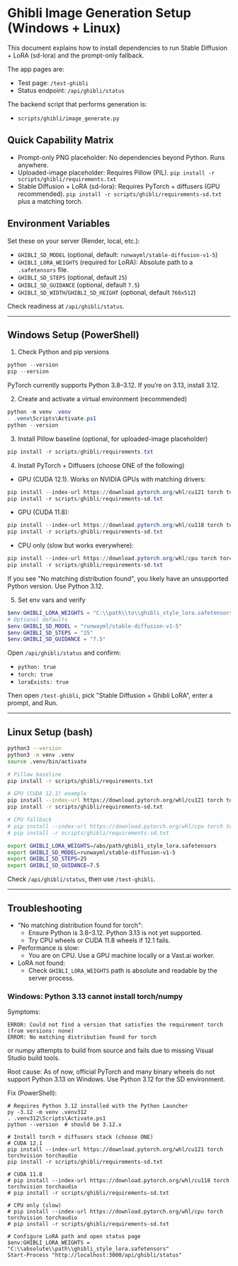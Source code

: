 # Ghibli Image Generation Setup (Windows + Linux)

This document explains how to install dependencies to run Stable Diffusion + LoRA (sd-lora) and the prompt-only fallback.

The app pages are:
- Test page: `/test-ghibli`
- Status endpoint: `/api/ghibli/status`

The backend script that performs generation is:
- `scripts/ghibli/image_generate.py`

## Quick Capability Matrix

- Prompt-only PNG placeholder: No dependencies beyond Python. Runs anywhere.
- Uploaded-image placeholder: Requires Pillow (PIL). `pip install -r scripts/ghibli/requirements.txt`
- Stable Diffusion + LoRA (sd-lora): Requires PyTorch + diffusers (GPU recommended). `pip install -r scripts/ghibli/requirements-sd.txt` plus a matching torch.

## Environment Variables

Set these on your server (Render, local, etc.):

- `GHIBLI_SD_MODEL` (optional, default: `runwayml/stable-diffusion-v1-5`)
- `GHIBLI_LORA_WEIGHTS` (required for LoRA): Absolute path to a `.safetensors` file.
- `GHIBLI_SD_STEPS` (optional, default `25`)
- `GHIBLI_SD_GUIDANCE` (optional, default `7.5`)
- `GHIBLI_SD_WIDTH`/`GHIBLI_SD_HEIGHT` (optional, default `768x512`)

Check readiness at `/api/ghibli/status`.

---

## Windows Setup (PowerShell)

1) Check Python and pip versions

```powershell
python --version
pip --version
```

PyTorch currently supports Python 3.8–3.12. If you’re on 3.13, install 3.12.

2) Create and activate a virtual environment (recommended)

```powershell
python -m venv .venv
. .venv\Scripts\Activate.ps1
python --version
```

3) Install Pillow baseline (optional, for uploaded-image placeholder)

```powershell
pip install -r scripts/ghibli/requirements.txt
```

4) Install PyTorch + Diffusers (choose ONE of the following)

- GPU (CUDA 12.1). Works on NVIDIA GPUs with matching drivers:

```powershell
pip install --index-url https://download.pytorch.org/whl/cu121 torch torchvision torchaudio
pip install -r scripts/ghibli/requirements-sd.txt
```

- GPU (CUDA 11.8):

```powershell
pip install --index-url https://download.pytorch.org/whl/cu118 torch torchvision torchaudio
pip install -r scripts/ghibli/requirements-sd.txt
```

- CPU only (slow but works everywhere):

```powershell
pip install --index-url https://download.pytorch.org/whl/cpu torch torchvision torchaudio
pip install -r scripts/ghibli/requirements-sd.txt
```

If you see "No matching distribution found", you likely have an unsupported Python version. Use Python 3.12.

5) Set env vars and verify

```powershell
$env:GHIBLI_LORA_WEIGHTS = "C:\\path\\to\\ghibli_style_lora.safetensors"
# Optional defaults
$env:GHIBLI_SD_MODEL = "runwayml/stable-diffusion-v1-5"
$env:GHIBLI_SD_STEPS = "25"
$env:GHIBLI_SD_GUIDANCE = "7.5"
```

Open `/api/ghibli/status` and confirm:
- `python: true`
- `torch: true`
- `loraExists: true`

Then open `/test-ghibli`, pick "Stable Diffusion + Ghibli LoRA", enter a prompt, and Run.

---

## Linux Setup (bash)

```bash
python3 --version
python3 -m venv .venv
source .venv/bin/activate

# Pillow baseline
pip install -r scripts/ghibli/requirements.txt

# GPU (CUDA 12.1) example
pip install --index-url https://download.pytorch.org/whl/cu121 torch torchvision torchaudio
pip install -r scripts/ghibli/requirements-sd.txt

# CPU fallback
# pip install --index-url https://download.pytorch.org/whl/cpu torch torchvision torchaudio
# pip install -r scripts/ghibli/requirements-sd.txt

export GHIBLI_LORA_WEIGHTS=/abs/path/ghibli_style_lora.safetensors
export GHIBLI_SD_MODEL=runwayml/stable-diffusion-v1-5
export GHIBLI_SD_STEPS=25
export GHIBLI_SD_GUIDANCE=7.5
```

Check `/api/ghibli/status`, then use `/test-ghibli`.

---

## Troubleshooting

- "No matching distribution found for torch":
  - Ensure Python is 3.8–3.12. Python 3.13 is not yet supported.
  - Try CPU wheels or CUDA 11.8 wheels if 12.1 fails.
- Performance is slow:
  - You are on CPU. Use a GPU machine locally or a Vast.ai worker.
- LoRA not found:
  - Check `GHIBLI_LORA_WEIGHTS` path is absolute and readable by the server process.

### Windows: Python 3.13 cannot install torch/numpy

Symptoms:

```
ERROR: Could not find a version that satisfies the requirement torch (from versions: none)
ERROR: No matching distribution found for torch
```

or numpy attempts to build from source and fails due to missing Visual Studio build tools.

Root cause: As of now, official PyTorch and many binary wheels do not support Python 3.13 on Windows. Use Python 3.12 for the SD environment.

Fix (PowerShell):

```
# Requires Python 3.12 installed with the Python Launcher
py -3.12 -m venv .venv312
. .venv312\Scripts\Activate.ps1
python --version  # should be 3.12.x

# Install torch + diffusers stack (choose ONE)
# CUDA 12.1
pip install --index-url https://download.pytorch.org/whl/cu121 torch torchvision torchaudio
pip install -r scripts/ghibli/requirements-sd.txt

# CUDA 11.8
# pip install --index-url https://download.pytorch.org/whl/cu118 torch torchvision torchaudio
# pip install -r scripts/ghibli/requirements-sd.txt

# CPU only (slow)
# pip install --index-url https://download.pytorch.org/whl/cpu torch torchvision torchaudio
# pip install -r scripts/ghibli/requirements-sd.txt

# Configure LoRA path and open status page
$env:GHIBLI_LORA_WEIGHTS = "C:\\absolute\\path\\ghibli_style_lora.safetensors"
Start-Process "http://localhost:3000/api/ghibli/status"
```


